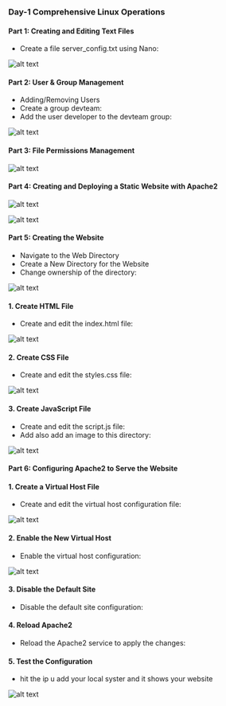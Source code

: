 ### Day-1 Comprehensive Linux Operations

#### Part 1: Creating and Editing Text Files

+ Create a file server_config.txt using Nano:

![alt text](<images/Screenshot from 2024-07-10 10-23-38.png>)


#### Part 2: User & Group Management

+ Adding/Removing Users
+ Create a group devteam:
+ Add the user developer to the devteam group:

![alt text](<images/Screenshot from 2024-07-09 10-54-45.png>)


#### Part 3: File Permissions Management

![alt text](<images/Screenshot from 2024-07-10 10-45-24.png>)


#### Part 4: Creating and Deploying a Static Website with Apache2

![alt text](<images/Screenshot from 2024-07-09 11-00-01.png>)

![alt text](<images/Screenshot from 2024-07-09 11-00-26.png>)


#### Part 5: Creating the Website

+ Navigate to the Web Directory
+ Create a New Directory for the Website
+ Change ownership of the directory:

![alt text](<images/Screenshot from 2024-07-09 12-00-47.png>)


#### 1. Create HTML File
+ Create and edit the index.html file:

![alt text](<images/Screenshot from 2024-07-10 10-56-28.png>)


#### 2. Create CSS File
+ Create and edit the styles.css file:

![alt text](<images/Screenshot from 2024-07-10 10-58-19.png>)


#### 3. Create JavaScript File
+ Create and edit the script.js file:
+ Add also add an image to this directory:

![alt text](<images/Screenshot from 2024-07-10 10-57-37.png>)


#### Part 6: Configuring Apache2 to Serve the Website

#### 1. Create a Virtual Host File
+ Create and edit the virtual host configuration file:

![alt text](<images/Screenshot from 2024-07-10 11-03-32.png>)


#### 2. Enable the New Virtual Host
+ Enable the virtual host configuration:

![alt text](<images/Screenshot from 2024-07-09 12-02-09.png>)


#### 3. Disable the Default Site
+ Disable the default site configuration:

#### 4. Reload Apache2
+ Reload the Apache2 service to apply the changes:

#### 5. Test the Configuration
+ hit the ip u add your local syster and it shows your website

![alt text](<images/Screenshot from 2024-07-10 10-22-15.png>)